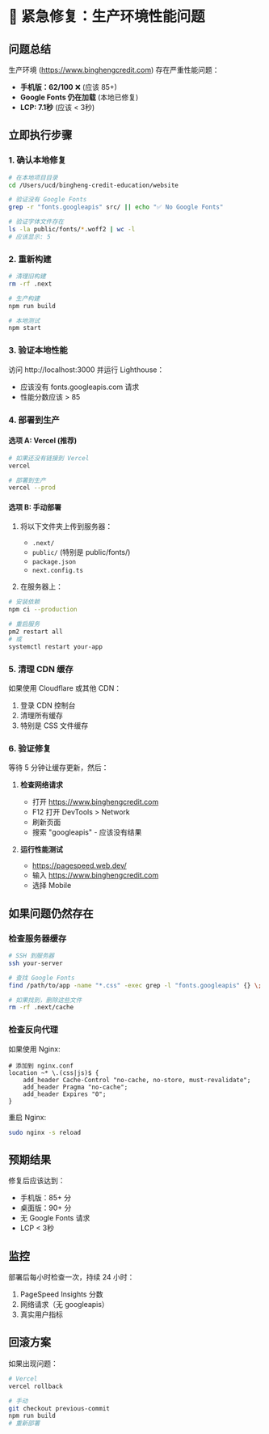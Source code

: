 # 🚨 紧急修复：生产环境性能问题

## 问题总结

生产环境 (https://www.binghengcredit.com) 存在严重性能问题：
- **手机版：62/100** ❌ (应该 85+)
- **Google Fonts 仍在加载** (本地已修复)
- **LCP: 7.1秒** (应该 < 3秒)

## 立即执行步骤

### 1. 确认本地修复
```bash
# 在本地项目目录
cd /Users/ucd/bingheng-credit-education/website

# 验证没有 Google Fonts
grep -r "fonts.googleapis" src/ || echo "✅ No Google Fonts"

# 验证字体文件存在
ls -la public/fonts/*.woff2 | wc -l
# 应该显示: 5
```

### 2. 重新构建
```bash
# 清理旧构建
rm -rf .next

# 生产构建
npm run build

# 本地测试
npm start
```

### 3. 验证本地性能
访问 http://localhost:3000 并运行 Lighthouse：
- 应该没有 fonts.googleapis.com 请求
- 性能分数应该 > 85

### 4. 部署到生产

#### 选项 A: Vercel (推荐)
```bash
# 如果还没有链接到 Vercel
vercel

# 部署到生产
vercel --prod
```

#### 选项 B: 手动部署
1. 将以下文件夹上传到服务器：
   - `.next/`
   - `public/` (特别是 public/fonts/)
   - `package.json`
   - `next.config.ts`

2. 在服务器上：
```bash
# 安装依赖
npm ci --production

# 重启服务
pm2 restart all
# 或
systemctl restart your-app
```

### 5. 清理 CDN 缓存
如果使用 Cloudflare 或其他 CDN：
1. 登录 CDN 控制台
2. 清理所有缓存
3. 特别是 CSS 文件缓存

### 6. 验证修复

等待 5 分钟让缓存更新，然后：

1. **检查网络请求**
   - 打开 https://www.binghengcredit.com
   - F12 打开 DevTools > Network
   - 刷新页面
   - 搜索 "googleapis" - 应该没有结果

2. **运行性能测试**
   - https://pagespeed.web.dev/
   - 输入 https://www.binghengcredit.com
   - 选择 Mobile

## 如果问题仍然存在

### 检查服务器缓存
```bash
# SSH 到服务器
ssh your-server

# 查找 Google Fonts
find /path/to/app -name "*.css" -exec grep -l "fonts.googleapis" {} \;

# 如果找到，删除这些文件
rm -rf .next/cache
```

### 检查反向代理
如果使用 Nginx:
```nginx
# 添加到 nginx.conf
location ~* \.(css|js)$ {
    add_header Cache-Control "no-cache, no-store, must-revalidate";
    add_header Pragma "no-cache";
    add_header Expires "0";
}
```

重启 Nginx:
```bash
sudo nginx -s reload
```

## 预期结果

修复后应该达到：
- 手机版：85+ 分
- 桌面版：90+ 分
- 无 Google Fonts 请求
- LCP < 3秒

## 监控

部署后每小时检查一次，持续 24 小时：
1. PageSpeed Insights 分数
2. 网络请求（无 googleapis）
3. 真实用户指标

## 回滚方案

如果出现问题：
```bash
# Vercel
vercel rollback

# 手动
git checkout previous-commit
npm run build
# 重新部署
```
